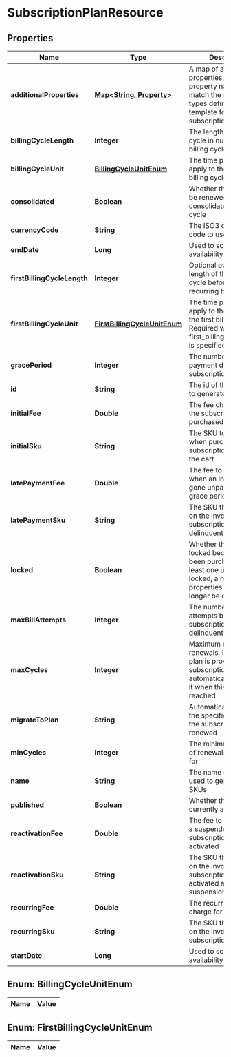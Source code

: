 
# SubscriptionPlanResource

## Properties
Name | Type | Description | Notes
------------ | ------------- | ------------- | -------------
**additionalProperties** | [**Map&lt;String, Property&gt;**](Property.md) | A map of additional properties, keyed on the property name.  Must match the names and types defined in the template for this subscription |  [optional]
**billingCycleLength** | **Integer** | The length of the billing cycle in number of billing cycle unit | 
**billingCycleUnit** | [**BillingCycleUnitEnum**](#BillingCycleUnitEnum) | The time period unit to apply to the length of billing cycles | 
**consolidated** | **Boolean** | Whether this plan will be renewed on the consolidated billing cycle | 
**currencyCode** | **String** | The ISO3 currency code to use for the fees | 
**endDate** | **Long** | Used to schedule plan availability end date |  [optional]
**firstBillingCycleLength** | **Integer** | Optional override for the length of the first billing cycle before the first recurring billing |  [optional]
**firstBillingCycleUnit** | [**FirstBillingCycleUnitEnum**](#FirstBillingCycleUnitEnum) | The time period unit to apply to the length of the first billing cycle. Required when first_billing_cycle_length is specified |  [optional]
**gracePeriod** | **Integer** | The number of late payment days before a subscription is canceled | 
**id** | **String** | The id of the plan used to generate the SKUs |  [optional]
**initialFee** | **Double** | The fee charged when the subscription is purchased | 
**initialSku** | **String** | The SKU to be used when purchasing the subscription through the cart |  [optional]
**latePaymentFee** | **Double** | The fee to add to the bill when an invoice has gone unpaid passed the grace period | 
**latePaymentSku** | **String** | The SKU that will show on the invoice when the subscription is delinquent |  [optional]
**locked** | **Boolean** | Whether this plan is locked because it has been purchased by at least one user.  When locked, a number of properties can no longer be changed |  [optional]
**maxBillAttempts** | **Integer** | The number of charge attempts before the subscription becomes delinquent | 
**maxCycles** | **Integer** | Maximum number of renewals. If a migration plan is provided, the subscription will automatically switch to it when this limit is reached |  [optional]
**migrateToPlan** | **String** | Automatically migrate to the specified plan when the subscription is first renewed |  [optional]
**minCycles** | **Integer** | The minimum number of renewals to charge for |  [optional]
**name** | **String** | The name of the plan used to generate the SKUs | 
**published** | **Boolean** | Whether this plan is currently available | 
**reactivationFee** | **Double** | The fee to charge when a suspended subscription is to be re-activated | 
**reactivationSku** | **String** | The SKU that will show on the invoice when the subscription is re-activated after a suspension |  [optional]
**recurringFee** | **Double** | The recurring fee to charge for each renewal | 
**recurringSku** | **String** | The SKU that will show on the invoice when the subscription is activated |  [optional]
**startDate** | **Long** | Used to schedule plan availability start date |  [optional]


<a name="BillingCycleUnitEnum"></a>
## Enum: BillingCycleUnitEnum
Name | Value
---- | -----


<a name="FirstBillingCycleUnitEnum"></a>
## Enum: FirstBillingCycleUnitEnum
Name | Value
---- | -----



